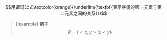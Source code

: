 $$用谓词公式\textcolor{orange}{\underline{\textbf{表示序偶的第一元素与第二元素之间的关系}}}$$
> [!example] **例子**
> $$R=\{<x,y>|x<y\}$$